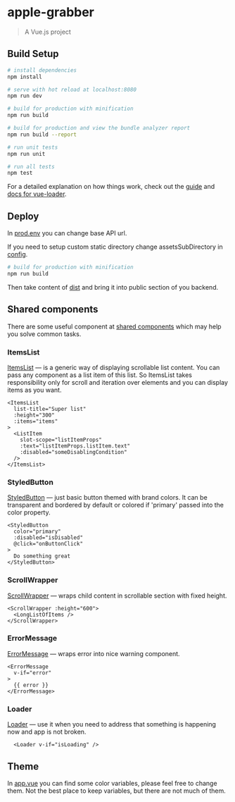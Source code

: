 # apple-grabber

> A Vue.js project

## Build Setup

``` bash
# install dependencies
npm install

# serve with hot reload at localhost:8080
npm run dev

# build for production with minification
npm run build

# build for production and view the bundle analyzer report
npm run build --report

# run unit tests
npm run unit

# run all tests
npm test
```

For a detailed explanation on how things work, check out the [guide](http://vuejs-templates.github.io/webpack/) and [docs for vue-loader](http://vuejs.github.io/vue-loader).

## Deploy

In [prod.env](/config/prod.env.js) you can change base API url.

If you need to setup custom static directory change assetsSubDirectory in [config](/config/index.js).

``` bash
# build for production with minification
npm run build
```

Then take content of [dist](/dist) and bring it into public section of you backend.

## Shared components

There are some useful component at [shared components](/src/sharedComponents) which may help you solve common tasks.

### ItemsList

[ItemsList](/src/components/shared/ItemsList.vue) — is a generic way of displaying scrollable list content.
You can pass any component as a list item of this list. So ItemsList takes responsibility only for scroll and iteration over elements and you can display items as you want.

```
<ItemsList
  list-title="Super list"
  :height="300"
  :items="items"
>
  <ListItem
    slot-scope="listItemProps"
    :text="listItemProps.listItem.text"
    :disabled="someDisablingCondition"
  />
</ItemsList>
```

### StyledButton

[StyledButton](/src/components/shared/StyledButton.vue) — just basic button themed with brand colors. It can be transparent and bordered by default or colored if 'primary' passed into the color property.

```
<StyledButton
  color="primary"
  :disabled="isDisabled"
  @click="onButtonClick"
>
  Do something great
</StyledButton>
```

### ScrollWrapper
[ScrollWrapper](/src/components/shared/ScrollWrapper.vue) — wraps child content in scrollable section with fixed height.

```
<ScrollWrapper :height="600">
  <LongListOfItems />
</ScrollWrapper>
```

### ErrorMessage
[ErrorMessage](/src/components/shared/ErrorMessage.vue) — wraps error into nice warning component.

```
<ErrorMessage
  v-if="error"
>
  {{ error }}
</ErrorMessage>
```

### Loader
[Loader](/src/components/shared/ErrorMessage.vue) — use it when you need to address that something is happening now and app is not broken.

```
  <Loader v-if="isLoading" />
```

## Theme
In [app.vue](/src/App.vue) you can find some color variables, please feel free to change them. Not the best place to keep variables, but there are not much of them.
